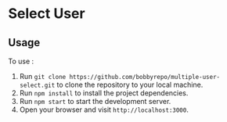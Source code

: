 # Select User

## Usage

To use :

1. Run `git clone https://github.com/bobbyrepo/multiple-user-select.git` to clone the repository to your local machine.
2. Run `npm install` to install the project dependencies.
3. Run `npm start` to start the development server.
4. Open your browser and visit `http://localhost:3000`.

